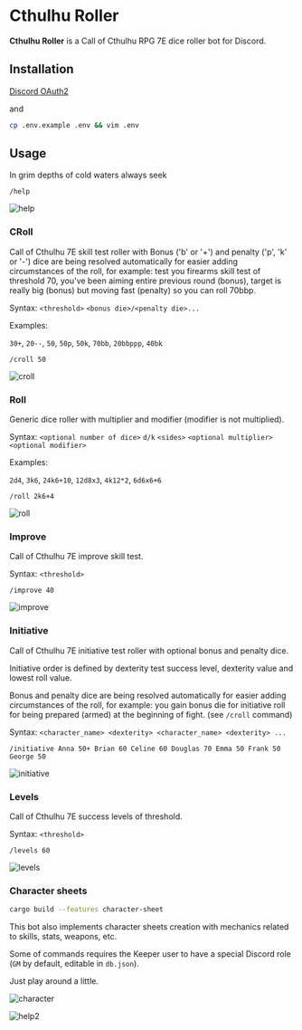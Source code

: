 # Cthulhu Roller

**Cthulhu Roller** is a Call of Cthulhu RPG 7E dice roller bot for Discord.

## Installation

[Discord OAuth2](https://discord.com/developers/docs/topics/oauth2)

and

```bash
cp .env.example .env && vim .env
```

## Usage

In grim depths of cold waters always seek

```text
/help
```

![help](docs/help.png)

### CRoll

Call of Cthulhu 7E skill test roller with Bonus ('b' or '+') and penalty ('p', 'k' or '-') dice are being resolved automatically for easier adding circumstances of the roll, for example: test you firearms skill test of threshold 70, you've been aiming entire previous round (bonus), target is really big (bonus) but moving fast (penalty) so you can roll 70bbp.

Syntax: `<threshold>` `<bonus die>/<penalty die>...`

Examples:

`30+`, `20--`, `50`, `50p`, `50k`, `70bb`, `20bbppp`, `40bk`

```text
/croll 50
```

![croll](docs/croll.png)

### Roll

Generic dice roller with multiplier and modifier (modifier is not multiplied).

Syntax: `<optional number of dice>` `d/k` `<sides>` `<optional multiplier>` `<optional modifier>`

Examples:

`2d4`, `3k6`, `24k6+10`, `12d8x3`, `4k12*2`, `6d6x6+6`

```text
/roll 2k6+4
```

![roll](docs/roll.png)

### Improve

Call of Cthulhu 7E improve skill test.

Syntax: `<threshold>`

```text
/improve 40
```

![improve](docs/improve.png)

### Initiative

Call of Cthulhu 7E initiative test roller with optional bonus and penalty dice.

Initiative order is defined by dexterity test success level, dexterity value and lowest roll value.

Bonus and penalty dice are being resolved automatically for easier adding circumstances of the roll, for example: you gain bonus die for initiative roll for being prepared (armed) at the beginning of fight. (see `/croll` command)

Syntax: `<character_name> <dexterity> <character_name> <dexterity> ...`

```text
/initiative Anna 50+ Brian 60 Celine 60 Douglas 70 Emma 50 Frank 50 George 50
```

![initiative](docs/initiative.png)

### Levels

Call of Cthulhu 7E success levels of threshold.

Syntax: `<threshold>`

```text
/levels 60
```

![levels](docs/levels.png)

### Character sheets

```bash
cargo build --features character-sheet
```

This bot also implements character sheets creation with mechanics related to skills, stats, weapons, etc.

Some of commands requires the Keeper user to have a special Discord role (`GM` by default, editable in `db.json`).

Just play around a little.

![character](docs/character.png)

![help2](docs/help2.png)
